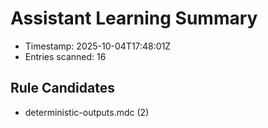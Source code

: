 # Assistant Learning Summary

- Timestamp: 2025-10-04T17:48:01Z
- Entries scanned: 16

## Rule Candidates

- deterministic-outputs.mdc (2)

